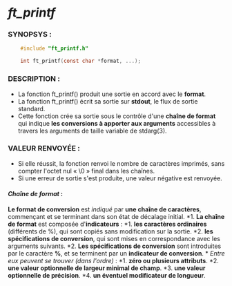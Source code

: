 # *ft_printf*

### SYNOPSYS :
``` c
	#include "ft_printf.h"

	int ft_printf(const char *format, ...);
```

### DESCRIPTION :

* La fonction ft_printf() produit une sortie en accord avec le **format**.
* La fonction ft_printf() écrit sa sortie sur **stdout**, le flux de sortie standard.
* Cette fonction crée sa sortie sous le contrôle d'une **chaîne de format** qui indique
**les conversions à apporter aux arguments** accessibles à travers les arguments
de taille variable de stdarg(3).

### VALEUR RENVOYÉE :

* Si elle réussit, la fonction renvoi le nombre de caractères imprimés,
sans compter l'octet nul « \0 » final dans les chaînes.
* Si une erreur de sortie s'est produite, une valeur négative est renvoyée.

#### *Chaîne de format* :

**Le format de conversion** est *indiqué* par **une chaîne de caractères**, commençant et
se terminant dans son état de décalage initial.
*1. **La chaîne de format** est composée d'**indicateurs** :
	*1. **les caractères ordinaires** (différents de %), qui sont copiés sans modification sur la sortie.
	*2. **les spécifications de conversion**, qui sont mises en correspondance avec les arguments suivants.
*2. **Les spécifications de conversion** sont introduites par le caractère **%**, et se terminent par un **indicateur
de conversion**.
	* *Entre eux peuvent se trouver (dans l'ordre)* :
		*1. **zéro ou plusieurs attributs**.
		*2. **une valeur optionnelle de largeur minimal de champ**.
		*3. **une valeur optionnelle de précision**.
		*4. **un éventuel modificateur de longueur**.

